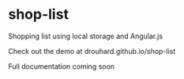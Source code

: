 shop-list
=========

Shopping list using local storage and Angular.js

Check out the demo at drouhard.github.io/shop-list

Full documentation coming soon
